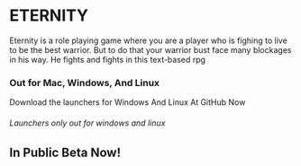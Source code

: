 # ETERNITY
Eternity is a role playing game where you are a player who is fighing to live to be the best warrior. But to do that your warrior bust face many blockages in his way. He fights and fights in this text-based rpg
### Out for Mac, Windows, And Linux
Download the launchers for Windows And Linux At GitHub Now
###### Launchers only out for windows and linux
## In Public Beta Now!